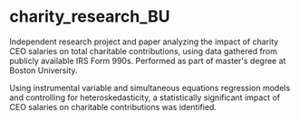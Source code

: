 # charity_research_BU

Independent research project and paper analyzing the impact of charity CEO salaries on total charitable contributions, using data gathered from publicly available IRS Form 990s. Performed as part of master's degree at Boston University.

Using instrumental variable and simultaneous equations regression models and controlling for heteroskedasticity, a statistically significant impact of CEO salaries on charitable contributions was identified.
